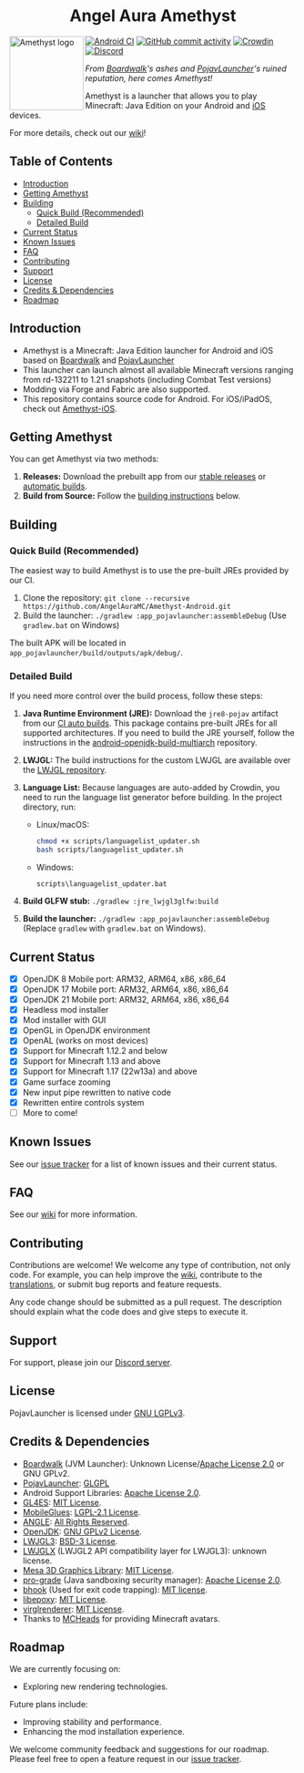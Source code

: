 <h1 align="center">Angel Aura Amethyst</h1>

<img src="https://github.com/AngelAuraMC/Amethyst-Android/blob/v3_openjdk/app_pojavlauncher/src/main/assets/amethyst.png" align="left" width="130" height="130" alt="Amethyst logo">

[![Android CI](https://github.com/AngelAuraMC/Amethyst-Android/workflows/Android%20CI/badge.svg)](https://github.com/AngelAuraMC/Amethyst-Android/actions)
[![GitHub commit activity](https://img.shields.io/github/commit-activity/m/AngelAuraMC/Amethyst-Android)](https://github.com/AngelAuraMC/Amethyst-Android/actions)
[![Crowdin](https://badges.crowdin.net/pojavlauncher/localized.svg)](https://crowdin.com/project/pojavlauncher)
[![Discord](https://img.shields.io/discord/724163890803638273.svg?label=&logo=discord&logoColor=ffffff&color=7389D8&labelColor=6A7EC2)](https://discord.gg/5ptqkyZxEy)

*From [Boardwalk](https://github.com/zhuowei/Boardwalk)'s ashes and [PojavLauncher](https://github.com/PojavLauncherTeam/PojavLauncher)'s ruined reputation, here comes Amethyst!*

Amethyst is a launcher that allows you to play Minecraft: Java Edition on your Android and [iOS](https://github.com/AngelAuraMC/Amethyst-iOS) devices.

For more details, check out our [wiki](https://angelauramc.dev/wiki)!

## Table of Contents

* [Introduction](#introduction)
* [Getting Amethyst](#getting-amethyst)
* [Building](#building)
    * [Quick Build (Recommended)](#quick-build-recommended)
    * [Detailed Build](#detailed-build)
* [Current Status](#current-status)
* [Known Issues](#known-issues)
* [FAQ](#faq)
* [Contributing](#contributing)
* [Support](#support)
* [License](#license)
* [Credits & Dependencies](#credits--dependencies)
* [Roadmap](#roadmap)

## Introduction

* Amethyst is a Minecraft: Java Edition launcher for Android and iOS based on [Boardwalk](https://github.com/zhuowei/Boardwalk) and [PojavLauncher](https://github.com/PojavLauncherTeam/PojavLauncher)
* This launcher can launch almost all available Minecraft versions ranging from rd-132211 to 1.21 snapshots (including Combat Test versions)
* Modding via Forge and Fabric are also supported.
* This repository contains source code for Android. For iOS/iPadOS, check out [Amethyst-iOS](https://github.com/AngelAuraMC/Amethyst-iOS).

## Getting Amethyst

You can get Amethyst via two methods:

1. **Releases:** Download the prebuilt app from our [stable releases](https://github.com/AngelAuraMC/Amethyst-Android/releases) or [automatic builds](https://github.com/AngelAuraMC/Amethyst-Android/actions).
2. **Build from Source:** Follow the [building instructions](#building) below.

## Building

### Quick Build (Recommended)

The easiest way to build Amethyst is to use the pre-built JREs provided by our CI.

1. Clone the repository: `git clone --recursive https://github.com/AngelAuraMC/Amethyst-Android.git`
2. Build the launcher: `./gradlew :app_pojavlauncher:assembleDebug` (Use `gradlew.bat` on Windows)

The built APK will be located in `app_pojavlauncher/build/outputs/apk/debug/`.

### Detailed Build

If you need more control over the build process, follow these steps:

1. **Java Runtime Environment (JRE):** Download the `jre8-pojav` artifact from our [CI auto builds](https://github.com/AngelAuraMC/openjdk-build-multiarch/actions).  This package contains pre-built JREs for all supported architectures.  If you need to build the JRE yourself, follow the instructions in the [android-openjdk-build-multiarch](https://github.com/AngelAuraMC/openjdk-build-multiarch) repository.

2. **LWJGL:** The build instructions for the custom LWJGL are available over the [LWJGL repository](https://github.com/AngelAuraMC/lwjgl3).

3. **Language List:** Because languages are auto-added by Crowdin, you need to run the language list generator before building. In the project directory, run:
   * Linux/macOS:
     ```bash
     chmod +x scripts/languagelist_updater.sh
     bash scripts/languagelist_updater.sh
     ```
   * Windows:
     ```batch
     scripts\languagelist_updater.bat
     ```

4. **Build GLFW stub:** `./gradlew :jre_lwjgl3glfw:build`

5. **Build the launcher:** `./gradlew :app_pojavlauncher:assembleDebug` (Replace `gradlew` with `gradlew.bat` on Windows).

## Current Status

* [x] OpenJDK 8 Mobile port: ARM32, ARM64, x86, x86_64
* [x] OpenJDK 17 Mobile port: ARM32, ARM64, x86, x86_64
* [x] OpenJDK 21 Mobile port: ARM32, ARM64, x86, x86_64
* [x] Headless mod installer
* [x] Mod installer with GUI
* [x] OpenGL in OpenJDK environment
* [x] OpenAL (works on most devices)
* [x] Support for Minecraft 1.12.2 and below
* [x] Support for Minecraft 1.13 and above
* [x] Support for Minecraft 1.17 (22w13a) and above
* [x] Game surface zooming
* [x] New input pipe rewritten to native code
* [x] Rewritten entire controls system
* [ ] More to come!

## Known Issues

See our [issue tracker](https://github.com/AngelAuraMC/Amethyst-Android/issues) for a list of known issues and their current status.

## FAQ

See our [wiki](https://angelauramc.dev/wiki) for more information.

## Contributing

Contributions are welcome! We welcome any type of contribution, not only code. For example, you can help improve the [wiki](https://AngelAuraMC.github.io/), contribute to the [translations](https://crowdin.com/project/amethyst), or submit bug reports and feature requests.

Any code change should be submitted as a pull request. The description should explain what the code does and give steps to execute it.

## Support

For support, please join our [Discord server](https://discord.com/invite/98pZ8YY3Cq).

## License

PojavLauncher is licensed under [GNU LGPLv3](https://github.com/AngelAuraMC/Amethyst-Android/blob/v3_openjdk/LICENSE).

## Credits & Dependencies

* [Boardwalk](https://github.com/zhuowei/Boardwalk) (JVM Launcher): Unknown License/[Apache License 2.0](https://github.com/zhuowei/Boardwalk/blob/master/LICENSE) or GNU GPLv2.
* [PojavLauncher](https://github.com/PojavLauncherTeam/PojavLauncher): [GLGPL](https://github.com/PojavLauncherTeam/PojavLauncher/blob/v3_openjdk/LICENSE)
* Android Support Libraries: [Apache License 2.0](https://android.googlesource.com/platform/prebuilts/maven_repo/android/+/master/NOTICE.txt).
* [GL4ES](https://github.com/AngelAuraMC/gl4es): [MIT License](https://github.com/ptitSeb/gl4es/blob/master/LICENSE).
* [MobileGlues](https://github.com/MobileGL-Dev/MobileGlues): [LGPL-2.1 License](https://github.com/MobileGL-Dev/MobileGlues/blob/dev-es/LICENSE).
* [ANGLE](https://chromium.googlesource.com/angle/angle): [All Rights Reserved](app_pojavlauncher/src/main/jniLibs/ANGLE_LICENSE).
* [OpenJDK](https://github.com/AngelAuraMC/openjdk-multiarch-jdk8u): [GNU GPLv2 License](https://openjdk.java.net/legal/gplv2+ce.html).
* [LWJGL3](https://github.com/AngelAuraMC/lwjgl3): [BSD-3 License](https://github.com/LWJGL/lwjgl3/blob/master/LICENSE.md).
* [LWJGLX](https://github.com/AngelAuraMC/lwjglx) (LWJGL2 API compatibility layer for LWJGL3): unknown license.
* [Mesa 3D Graphics Library](https://gitlab.freedesktop.org/mesa/mesa): [MIT License](https://docs.mesa3d.org/license.html).
* [pro-grade](https://github.com/pro-grade/pro-grade) (Java sandboxing security manager): [Apache License 2.0](https://github.com/pro-grade/pro-grade/blob/master/LICENSE.txt).
* [bhook](https://github.com/bytedance/bhook) (Used for exit code trapping): [MIT license](https://github.com/bytedance/bhook/blob/main/LICENSE).
* [libepoxy](https://github.com/anholt/libepoxy): [MIT License](https://github.com/anholt/libepoxy/blob/master/COPYING).
* [virglrenderer](https://github.com/AngelAuraMC/virglrenderer): [MIT License](https://gitlab.freedesktop.org/virgl/virglrenderer/-/blob/master/COPYING).
* Thanks to [MCHeads](https://mc-heads.net) for providing Minecraft avatars.

## Roadmap

We are currently focusing on:

* Exploring new rendering technologies.

Future plans include:

* Improving stability and performance.
* Enhancing the mod installation experience.

We welcome community feedback and suggestions for our roadmap.  Please feel free to open a feature request in our [issue tracker](https://github.com/AngelAuraMC/Amethyst-Android/issues).
